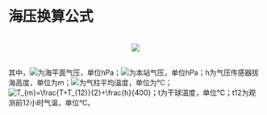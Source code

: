 # 海压换算公式
<br/>
<div align="center"><img src="https://latex.codecogs.com/svg.image?P_%7B0%7D=P_%7Bs%7D%5Ctimes%2010%5E%7B%5Cfrac%7Bh%7D%7B18400(1&plus;%5Cfrac%7BT_%7Bm%7D%7D%7B273%7D)%7D%7D"/></div>
<br/>

其中，![](https://latex.codecogs.com/svg.image?P_%7B0%7D)为海平面气压，单位hPa；![](https://latex.codecogs.com/svg.image?P_%7Bs%7D)为本站气压，单位hPa；h为气压传感器拔海高度，单位为m；![](https://latex.codecogs.com/svg.image?T_%7Bm%7D)为气柱平均温度，单位为℃；<img src="https://latex.codecogs.com/svg.image?T_{m}=\frac{T&plus;T_{12}}{2}&plus;\frac{h}{400}" title="T_{m}=\frac{T+T_{12}}{2}+\frac{h}{400}" />；t为干球温度，单位℃；t12为观测前12小时气温，单位℃。
